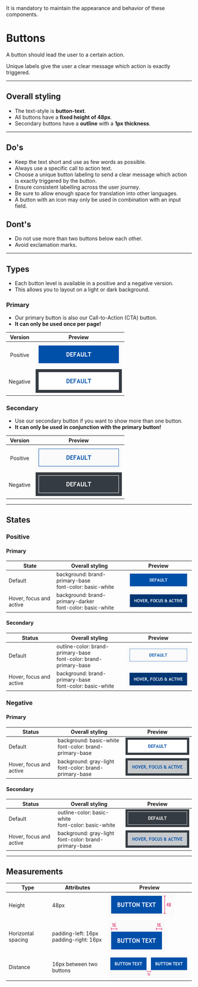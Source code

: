 <AlertWarning alertHeadline="Not modifiable">
It is mandatory to maintain the appearance and behavior of these components.
</AlertWarning>

# Buttons

A button should lead the user to a certain action.

Unique labels give the user a clear message which action is exactly triggered.

---

## Overall styling

- The text-style is **button-text**.
- All buttons have a **fixed height of 48px**.
- Secondary buttons have a **outline** with a **1px thickness**.

---

## Do's

- Keep the text short and use as few words as possible.
- Always use a specific call to action text.
- Choose a unique button labeling to send a clear message which action is exactly triggered by the button.
- Ensure consistent labelling across the user journey.
- Be sure to allow enough space for translation into other languages.
- A button with an icon may only be used in combination with an input field.

## Dont's

- Do not use more than two buttons below each other.
- Avoid exclamation marks.

---

## Types

- Each button level is available in a positive and a negative version.
- This allows you to layout on a light or dark background.

### Primary

- Our primary button is also our Call-to-Action (CTA) button.
- **It can only be used once per page!**

| Version | Preview |
|---|---|
| Positive | ![Primary positive](assets/positive/primary/default@1x.png) |
| Negative | ![Primary negative](assets/negative/primary/default@1x.png) |

### Secondary

- Use our secondary button if you want to show more than one button.
- **It can only be used in conjunction with the primary button!**

| Version | Preview |
|---|---|
| Positive | ![Secondary positive](assets/positive/secondary/default@1x.png) |
| Negative | ![Secondary negative](assets/negative/secondary/default@1x.png) |

---

## States

### Positive

#### Primary

| State | Overall styling | Preview |
|---|---|---|
| Default | background: brand-primary-base<br>font-color: basic-white | ![Positive primary default](assets/positive/primary/default@1x.png) |
| Hover, focus and active | background: brand-primary-darker<br> font-color: basic-white | ![Positive primary hover, focus & active](assets/positive/primary/hover-focus-active@1x.png) |

#### Secondary

| Status | Overall styling | Preview |
|---|---|---|
| Default | outline-color: brand-primary-base <br> font-color: brand-primary-base | ![Positive secondary default](assets/positive/secondary/default@1x.png) |
| Hover, focus and active | background: brand-primary-base <br> font-color: basic-white| ![Positive secondary hover, focus & active](assets/positive/secondary/hover-focus-active@1x.png) |

### Negative

#### Primary

| Status | Overall styling | Preview |
|---|---|---|
| Default | background: basic-white <br> font-color: brand-primary-base | ![Negative primary default](assets/negative/primary/default@1x.png) |
| Hover, focus and active | background: gray-light <br> font-color: brand-primary-base | ![Negative primary hover, focus & active](assets/negative/primary/hover-focus-active@1x.png) |

#### Secondary

| Status | Overall styling | Preview |
|---|---|---|
| Default | outline-color: basic-white <br>font-color: basic-white |  ![Negative secondary default](assets/negative/secondary/default@1x.png) |
| Hover, focus and active | background: gray-light <br> font-color: brand-primary-base | ![Negative secondary hover, focus & active](assets/negative/secondary/hover-focus-active@1x.png) |

---

## Measurements

| Type | Attributes | Preview |
|---|---|---|
| Height | 48px |![button height](assets/measurements/height@1x.png) |
| Horizontal spacing | padding-left: 16px<br>padding-right: 16px | ![button: padding](assets/measurements/padding@1x.png) |
| Distance | 16px between two buttons | ![button distance](assets/measurements/space@1x.png) |
